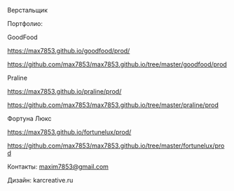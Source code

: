 Верстальщик



Портфолио:

GoodFood

https://max7853.github.io/goodfood/prod/

https://github.com/max7853/max7853.github.io/tree/master/goodfood/prod

Praline

https://max7853.github.io/praline/prod/

https://github.com/max7853/max7853.github.io/tree/master/praline/prod

Фортуна Люкс

https://max7853.github.io/fortunelux/prod/

https://github.com/max7853/max7853.github.io/tree/master/fortunelux/prod



Контакты: maxim7853@gmail.com

Дизайн: karcreative.ru

